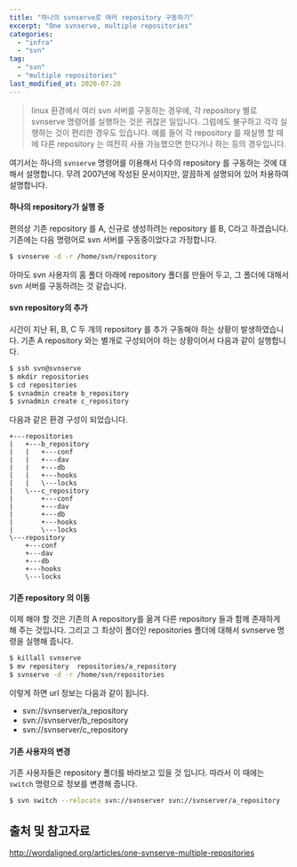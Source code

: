 ```yaml
---
title: "하나의 svnserve로 여러 repository 구동하기"
excerpt: "One svnserve, multiple repositories"
categories:
  - "infra"
  - "svn"
tag:
  - "svn"
  - "multiple repositories"
last_modified_at: 2020-07-20
---
```


> linux 환경에서 여러 svn 서버를 구동하는 경우에, 각 repository 별로 svnserve 명령어를 실행하는 것은 귀찮은 일입니다. 그럼에도 불구하고 각각 실행하는 것이 편리한 경우도 있습니다. 예를 들어 각 repository 를 재실행 할 때에 다른 repository 는 여전히 사용 가능했으면 한다거나 하는 등의 경우입니다.

여기서는 하나의 `svnserve` 명령어를 이용해서 다수의 repository 를 구동하는 것에 대해서 설명합니다. 무려 2007년에 작성된 문서이지만, 깔끔하게 설명되어 있어 차용하여 설명합니다. 

#### 하나의 repository가 실행 중

편의상 기존 repository 를 A, 신규로 생성하려는 repository 를 B, C라고 하겠습니다. 기존에는 다음 명령어로 svn 서버를 구동중이었다고 가정합니다.

```sh
$ svnserve -d -r /home/svn/repository
```

아마도 svn 사용자의 홈 폴더 아래에 repository 폴더를 만들어 두고, 그 폴더에 대해서 svn 서버를 구동하려는 것 같습니다. 

#### svn repository의 추가

시간이 지난 뒤, B, C 두 개의 repository 를 추가 구동해야 하는 상황이 발생하였습니다. 기존 A repository 와는 별개로 구성되어야 하는 상황이어서 다음과 같이 실행합니다.

```sh
$ ssh svn@svnserve
$ mkdir repositories
$ cd repositories
$ svnadmin create b_repository
$ svnadmin create c_repository
```

다음과 같은 환경 구성이 되었습니다. 

```
+---repositories
|   +---b_repository
|   |   +---conf
|   |   +---dav
|   |   +---db
|   |   +---hooks
|   |   \---locks
|   \---c_repository
|       +---conf
|       +---dav
|       +---db
|       +---hooks
|       \---locks
\---repository
    +---conf
    +---dav
    +---db
    +---hooks
    \---locks
```

#### 기존 repository 의 이동

이제 해야 할 것은 기존의 A repository를 옮겨 다른 repository 들과 함께 존재하게 해 주는 것입니다. 그리고 그 최상이 폴더인 repositories 폴더에 대해서 svnserve 명령을 실행해 줍니다.

```sh
$ killall svnserve
$ mv repository  repositories/a_repository
$ svnserve -d -r /home/svn/repositories
```

이렇게 하면 url 정보는 다음과 같이 됩니다.

- svn://svnserver/a_repository
- svn://svnserver/b_repository
- svn://svnserver/c_repository

#### 기존 사용자의 변경

기존 사용자들은 repository 폴더를 바라보고 있을 것 입니다. 따라서 이 때에는  `switch` 명령으로 정보를 변경해 줍니다.

```sh
$ svn switch --relocate svn://svnserver svn://svnserver/a_repository
```



## 출처 및 참고자료

http://wordaligned.org/articles/one-svnserve-multiple-repositories
